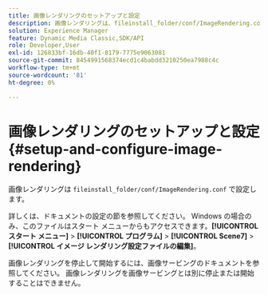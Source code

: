 ```yaml
---
title: 画像レンダリングのセットアップと設定
description: 画像レンダリングは、fileinstall_folder/conf/ImageRendering.confで設定します。
solution: Experience Manager
feature: Dynamic Media Classic,SDK/API
role: Developer,User
exl-id: 126833bf-16db-40f1-8179-7775e9063081
source-git-commit: 8454991568374ecd1c4babdd3210250ea7988c4c
workflow-type: tm+mt
source-wordcount: '81'
ht-degree: 0%

---
```


# 画像レンダリングのセットアップと設定{#setup-and-configure-image-rendering}

画像レンダリングは `fileinstall_folder/conf/ImageRendering.conf` で設定します。

詳しくは、ドキュメントの設定の節を参照してください。 Windows の場合のみ、このファイルはスタート メニューからもアクセスできます。**[!UICONTROL スタート メニュー]** > **[!UICONTROL プログラム]** > **[!UICONTROL Scene7]** > **[!UICONTROL イメージ レンダリング設定ファイルの編集]**。

画像レンダリングを停止して開始するには、画像サービングのドキュメントを参照してください。 画像レンダリングを画像サービングとは別に停止または開始することはできません。
